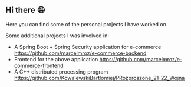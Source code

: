 ## Hi there 😃

Here you can find some of the personal projects I have worked on.

Some additional projects I was involved in:
* A Spring Boot + Spring Security application for e-commerce https://github.com/marcelmroz/e-commerce-backend
* Frontend for the above application https://github.com/marcelmroz/e-commerce-frontend
* A C++ distributed processing program https://github.com/KowalewskiBartlomiej/PRozproszone_21-22_Wojna

<!--
**Domek3006/Domek3006** is a ✨ _special_ ✨ repository because its `README.md` (this file) appears on your GitHub profile.

Here are some ideas to get you started:

- 🔭 I’m currently working on ...
- 🌱 I’m currently learning ...
- 👯 I’m looking to collaborate on ...
- 🤔 I’m looking for help with ...
- 💬 Ask me about ...
- 📫 How to reach me: ...
- 😄 Pronouns: ...
- ⚡ Fun fact: ...
-->
